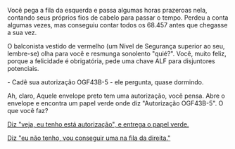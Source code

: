 Você pega a fila da esquerda e passa algumas horas prazeroas nela, contando seus próprios fios de cabelo para passar o tempo. Perdeu a conta algumas vezes, mas conseguiu contar todos os 68.457 antes que chegasse a sua vez.

O balconista vestido de vermelho (um Nível de Segurança superior ao seu, lembre-se) olha para você e resmunga sonolento "quié?". Você, muito feliz, porque a felicidade é obrigatória, pede uma chave ALF para disjuntores potenciais.

\- Cadê sua autorização OGF43B-5 - ele pergunta, quase dormindo.

Ah, claro, Aquele envelope preto tem uma autorização, você pensa. Abre o envelope e encontra um papel verde onde diz "Autorização OGF43B-5". O que você faz?

[Diz "veja, eu tenho está autorização", e entrega o papel verde.](6.md)

[Diz "eu não tenho, vou conseguir uma na fila da direita."](32.md)
